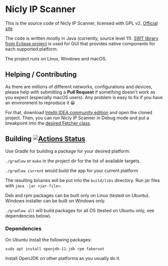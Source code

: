 # Nicly IP Scanner

This is the source code of Nicly IP Scanner, licensed with GPL v2. [Official site](https://Niclyip.org/)

The code is written mostly in Java (currently, source level 11).
[SWT library from Eclipse project](https://eclipse.org/swt/) is used for GUI that provides native components for each supported platform.

The project runs on Linux, Windows and macOS. 

## Helping / Contributing

As there are millions of different networks, configurations and devices, please help with submitting a **Pull Request** if something
doesn't work as you expect (especially macOS users). Any problem is easy to fix if you have an environment to reproduce it 😀

For that, download [Intellij IDEA community edition](https://www.jetbrains.com/idea/download/) and open the cloned project.
Then, you can run Nicly IP Scanner in Debug mode and put a breakpoint into the [desired Fetcher class](src/net/azib/ipscan/fetchers).

## Building [![Actions Status](https://github.com/Niclyip/ipscan/workflows/CI/badge.svg)](https://github.com/Niclyip/ipscan/actions)

Use Gradle for building a package for your desired platform:

`./gradlew` or `make` in the project dir for the list of available targets.

`./gradlew current` would build the app for your current platform

The resulting binaries will be put into the `build/libs` directory.
Run jar files with `java -jar <jar-file>`.

Deb and rpm packages can be built only on Linux (tested on Ubuntu). 
Windows installer can be built on Windows only.

`./gradlew all` will build packages for all OS (tested on Ubuntu only, see dependencies below).

### Dependencies

On Ubuntu install the following packages:
```
sudo apt install openjdk-11-jdk rpm fakeroot
```

Install OpenJDK on other platforms as you usually do it.
